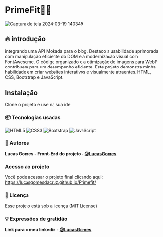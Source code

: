 # PrimeFit🏋️‍♂️
![Captura de tela 2024-03-19 140349](https://github.com/lucasgomesdacruz/Primefit/assets/112510742/e6cde6d9-9b77-469b-92b1-87dd0d8a515c)

## 🔥 introdução
integrando uma API Mokada para o blog. Destaco a usabilidade aprimorada com manipulação eficiente do DOM e a modernização visual com FontAwesome. O código organizado e a otimização de imagens para WebP contribuem para um desempenho eficiente. Este projeto demonstra minha habilidade em criar websites interativos e visualmente atraentes. HTML, CSS, Bootstrap e JavaScript.

## Instalação
Clone o projeto e use na sua ide

### 📦 Tecnologias usadas
![HTML5](https://img.shields.io/badge/html5-%23E34F26.svg?style=for-the-badge&logo=html5&logoColor=white) ![CSS3](https://img.shields.io/badge/css3-%231572B6.svg?style=for-the-badge&logo=css3&logoColor=white) ![Bootstrap](https://img.shields.io/badge/bootstrap-%238511FA.svg?style=for-the-badge&logo=bootstrap&logoColor=white) ![JavaScript](https://img.shields.io/badge/javascript-%23323330.svg?style=for-the-badge&logo=javascript&logoColor=%23F7DF1E) 

### 👷 Autores

**Lucas Gomes - Front-End do projeto - [@LucasGomes](https://github.com/lucasgomesdacruz)**

### Acesso ao projeto
Você pode acessar o projeto final clicando aqui: <a>https://lucasgomesdacruz.github.io/Primefit/</a>

### 📄 Licença
Esse projeto está sob a licença (MIT License)

### 💡 Expressões de gratidão
**Link para o meu linkedin - [@LucasGomes](https://www.linkedin.com/in/lucaass1997)**
